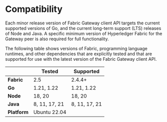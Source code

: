 # Compatibility

Each minor release version of Fabric Gateway client API targets the current supported versions of Go, and the current long-term support (LTS) releases of Node and Java. A specific minimum version of Hyperledger Fabric for the Gateway peer is also required for full functionality.

The following table shows versions of Fabric, programming language runtimes, and other dependencies that are explicitly tested and that are supported for use with the latest version of the Fabric Gateway client API.

|              | Tested        | Supported     |
| ------------ | ------------- | ------------- |
| **Fabric**   | 2.5           | 2.4.4+        |
| **Go**       | 1.21, 1.22    | 1.21, 1.22    |
| **Node**     | 18, 20        | 18, 20        |
| **Java**     | 8, 11, 17, 21 | 8, 11, 17, 21 |
| **Platform** | Ubuntu 22.04  |               |
